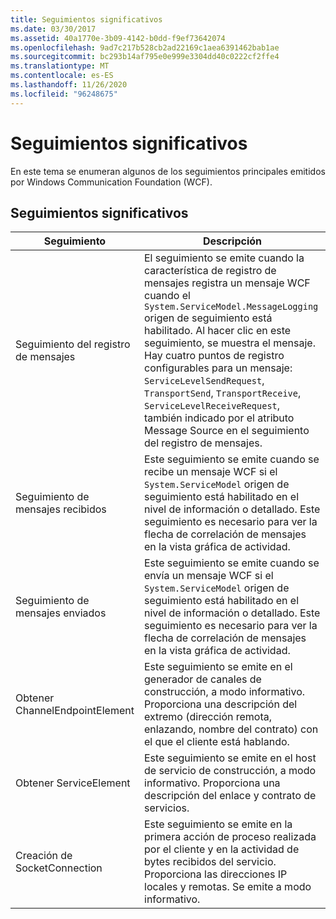 ```yaml
---
title: Seguimientos significativos
ms.date: 03/30/2017
ms.assetid: 40a1770e-3b09-4142-b0dd-f9ef73642074
ms.openlocfilehash: 9ad7c217b528cb2ad22169c1aea6391462bab1ae
ms.sourcegitcommit: bc293b14af795e0e999e3304dd40c0222cf2ffe4
ms.translationtype: MT
ms.contentlocale: es-ES
ms.lasthandoff: 11/26/2020
ms.locfileid: "96248675"
---
```

# <a name="significant-traces"></a>Seguimientos significativos

En este tema se enumeran algunos de los seguimientos principales emitidos por Windows Communication Foundation (WCF).  
  
## <a name="significant-traces"></a>Seguimientos significativos  
  
|Seguimiento|Descripción|  
|-----------|-----------------|  
|Seguimiento del registro de mensajes|El seguimiento se emite cuando la característica de registro de mensajes registra un mensaje WCF cuando el `System.ServiceModel.MessageLogging` origen de seguimiento está habilitado. Al hacer clic en este seguimiento, se muestra el mensaje. Hay cuatro puntos de registro configurables para un mensaje: `ServiceLevelSendRequest`, `TransportSend`, `TransportReceive`, `ServiceLevelReceiveRequest`, también indicado por el atributo Message Source en el seguimiento del registro de mensajes.|  
|Seguimiento de mensajes recibidos|Este seguimiento se emite cuando se recibe un mensaje WCF si el `System.ServiceModel` origen de seguimiento está habilitado en el nivel de información o detallado. Este seguimiento es necesario para ver la flecha de correlación de mensajes en la vista gráfica de actividad.|  
|Seguimiento de mensajes enviados|Este seguimiento se emite cuando se envía un mensaje WCF si el `System.ServiceModel` origen de seguimiento está habilitado en el nivel de información o detallado. Este seguimiento es necesario para ver la flecha de correlación de mensajes en la vista gráfica de actividad.|  
|Obtener ChannelEndpointElement|Este seguimiento se emite en el generador de canales de construcción, a modo informativo. Proporciona una descripción del extremo (dirección remota, enlazando, nombre del contrato) con el que el cliente está hablando.|  
|Obtener ServiceElement|Este seguimiento se emite en el host de servicio de construcción, a modo informativo. Proporciona una descripción del enlace y contrato de servicios.|  
|Creación de SocketConnection|Este seguimiento se emite en la primera acción de proceso realizada por el cliente y en la actividad de bytes recibidos del servicio. Proporciona las direcciones IP locales y remotas. Se emite a modo informativo.|
